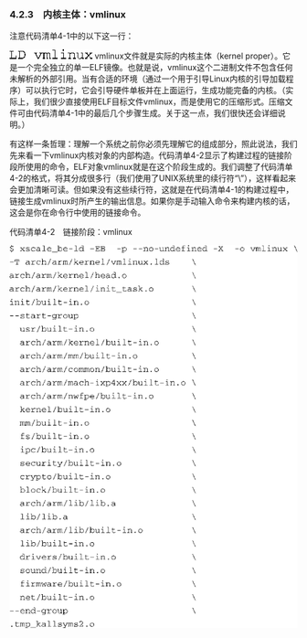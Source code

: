 ### 4.2.3　内核主体：vmlinux

注意代码清单4-1中的以下这一行：



![29.png](../images/29.png)
vmlinux文件就是实际的内核主体（kernel proper）。它是一个完全独立的单一ELF镜像。也就是说，vmlinux这个二进制文件不包含任何未解析的外部引用。当有合适的环境（通过一个用于引导Linux内核的引导加载程序）可以执行它时，它会引导硬件单板并在上面运行，生成功能完备的内核。（实际上，我们很少直接使用ELF目标文件vmlinux，而是使用它的压缩形式。压缩文件可由代码清单4-1中的最后几个步骤生成。关于这一点，我们很快还会详细说明。）

有这样一条哲理：理解一个系统之前你必须先理解它的组成部分，照此说法，我们先来看一下vmlinux内核对象的内部构造。代码清单4-2显示了构建过程的链接阶段所使用的命令，ELF对象vmlinux就是在这个阶段生成的。我们调整了代码清单4-2的格式，将其分成很多行（我们使用了UNIX系统里的续行符“\”），这样看起来会更加清晰可读。但如果没有这些续行符，这就是在代码清单4-1的构建过程中，链接生成vmlinux时所产生的输出信息。如果你是手动输入命令来构建内核的话，这会是你在命令行中使用的链接命令。

代码清单4-2　链接阶段：vmlinux



![30.png](../images/30.png)
